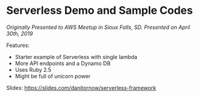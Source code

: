 # Serverless Demo and Sample Codes

*Originally Presented to AWS Meetup in Sioux Falls, SD.*
_Presented on April 30th, 2019_

Features:
- Starter example of Serverless with single lambda
- More API endpoints and a Dynamo DB
- Uses Ruby 2.5
- Might be full of unicorn power

Slides: https://slides.com/danitornow/serverless-framework
